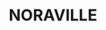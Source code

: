 ---
lastmod: '2025-04-06T06:05:20+00:00'
latitude: -33.285097
layout: suburb
longitude: 151.556223
postcode: '2263'
state: NSW
title: NORAVILLE
url: /nsw/noraville/
---